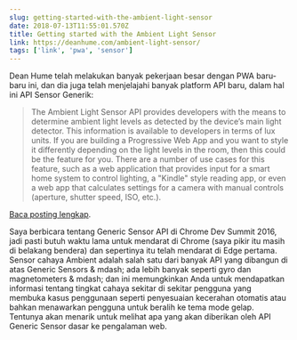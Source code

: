 ```yaml
---
slug: getting-started-with-the-ambient-light-sensor
date: 2018-07-13T11:55:01.570Z
title: Getting started with the Ambient Light Sensor
link: https://deanhume.com/ambient-light-sensor/
tags: ['link', 'pwa', 'sensor']
---
```

Dean Hume telah melakukan banyak pekerjaan besar dengan PWA baru-baru ini, dan dia juga telah menjelajahi banyak platform API baru, dalam hal ini API Sensor Generik:

> The Ambient Light Sensor API provides developers with the means to determine ambient light levels as detected by the device&#x2019;s main light detector. This information is available to developers in terms of lux units. If you are building a Progressive Web App and you want to style it differently depending on the light levels in the room, then this could be the feature for you. There are a number of use cases for this feature, such as a web application that provides input for a smart home system to control lighting, a "Kindle" style reading app, or even a web app that calculates settings for a camera with manual controls (aperture, shutter speed, ISO, etc.).
> 
> 


[Baca posting lengkap](https://deanhume.com/ambient-light-sensor/).

Saya berbicara tentang Generic Sensor API di Chrome Dev Summit 2016, jadi pasti butuh waktu lama untuk mendarat di Chrome (saya pikir itu masih di belakang bendera) dan sepertinya itu telah mendarat di Edge pertama. Sensor cahaya Ambient adalah salah satu dari banyak API yang dibangun di atas Generic Sensors & mdash; ada lebih banyak seperti gyro dan magnetometers & mdash; dan ini memungkinkan Anda untuk mendapatkan informasi tentang tingkat cahaya sekitar di sekitar pengguna yang membuka kasus penggunaan seperti penyesuaian kecerahan otomatis atau bahkan menawarkan pengguna untuk beralih ke tema mode gelap. Tentunya akan menarik untuk melihat apa yang akan diberikan oleh API Generic Sensor dasar ke pengalaman web.

